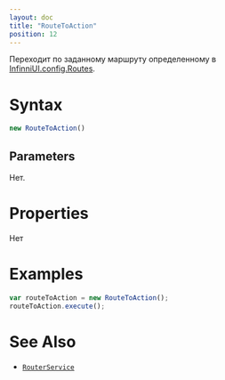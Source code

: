 ```yaml
---
layout: doc
title: "RouteToAction"
position: 12
---
```


Переходит по заданному маршруту определенному в [InfinniUI.config.Routes](../../InfinniUI/InfinniUI.config.Routes).

# Syntax

```js
new RouteToAction()
```

## Parameters

Нет.

# Properties

Нет


# Examples

```js
var routeToAction = new RouteToAction();
routeToAction.execute();
```

# See Also

* [`RouterService`](../../RouterService/)
